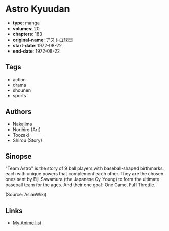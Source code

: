 # Astro Kyuudan

-   **type**: manga
-   **volumes**: 20
-   **chapters**: 183
-   **original-name**: アストロ球団
-   **start-date**: 1972-08-22
-   **end-date**: 1972-08-22

## Tags

-   action
-   drama
-   shounen
-   sports

## Authors

-   Nakajima
-   Norihiro (Art)
-   Toozaki
-   Shirou (Story)

## Sinopse

"Team Astro" is the story of 9 ball players with baseball-shaped birthmarks, each with unique powers that complement each other. They are the chosen ones sent by Eiji Sawamura (the Japanese Cy Young) to form the ultimate baseball team for the ages. And their one goal: One Game, Full Throttle.

(Source: AsianWiki)

## Links

-   [My Anime list](https://myanimelist.net/manga/68947/Astro_Kyuudan)
